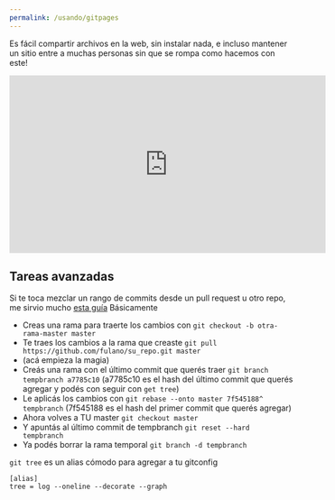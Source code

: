 ```yaml
---
permalink: /usando/gitpages
---
```


Es fácil compartir archivos en la web, sin instalar nada, e incluso mantener un sitio entre a muchas personas sin que se rompa como hacemos con este!

<iframe width="560" height="315" src="https://www.youtube.com/embed/hgp2NEwusUQ" frameborder="0" allow="accelerometer; autoplay; encrypted-media; gyroscope; picture-in-picture" allowfullscreen></iframe>


## Tareas avanzadas

Si te toca mezclar un rango de commits desde un pull request u otro repo, me sirvio mucho [esta guía](https://feeding.cloud.geek.nz/posts/cherry-picking-range-of-git-commits/) Básicamente

* Creas una rama para traerte los cambios con `git checkout -b otra-rama-master master`
* Te traes los cambios a la rama que creaste `git pull https://github.com/fulano/su_repo.git master`
* (acá empieza la magia)
* Creás una rama con el último commit que querés traer `git branch tempbranch a7785c10` (a7785c10 es el hash del último commit que querés agregar y podés con seguir con `get tree`)
* Le aplicás los cambios con `git rebase --onto master 7f545188^ tempbranch` (7f545188 es el hash del primer commit que querés agregar)
* Ahora volves a TU master `git checkout master`
* Y apuntás al último commit de tempbranch `git reset --hard tempbranch`
* Ya podés borrar la rama temporal `git branch -d tempbranch`


`git tree` es un alias cómodo para agregar a tu gitconfig

~~~
[alias]  
tree = log --oneline --decorate --graph
~~~

